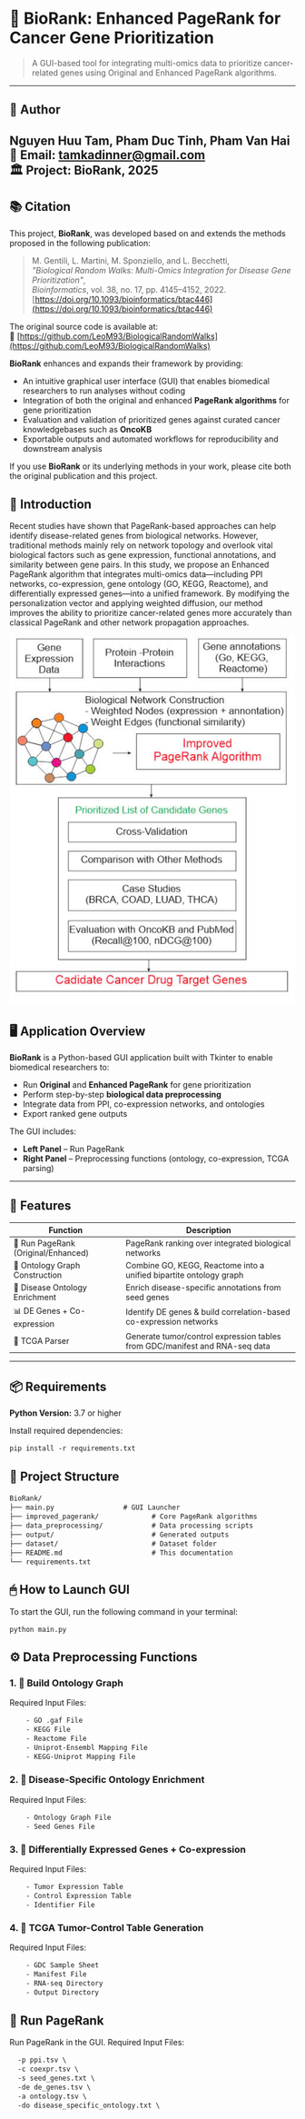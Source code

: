 # 🧬 BioRank: Enhanced PageRank for Cancer Gene Prioritization

> A GUI-based tool for integrating multi-omics data to prioritize cancer-related genes using Original and Enhanced PageRank algorithms.

---

## 👤 Author

**Nguyen Huu Tam**, **Pham Duc Tinh**, **Pham Van Hai**  
📧 Email: [tamkadinner@gmail.com](mailto:tamkadin@gmail.com)  
🏛️ Project: BioRank, 2025
---

## 📚 Citation

This project, **BioRank**, was developed based on and extends the methods proposed in the following publication:

> M. Gentili, L. Martini, M. Sponziello, and L. Becchetti,  
> *"Biological Random Walks: Multi-Omics Integration for Disease Gene Prioritization"*,  
> *Bioinformatics*, vol. 38, no. 17, pp. 4145–4152, 2022.  
> [https://doi.org/10.1093/bioinformatics/btac446](https://doi.org/10.1093/bioinformatics/btac446)

The original source code is available at:  
🔗 [https://github.com/LeoM93/BiologicalRandomWalks](https://github.com/LeoM93/BiologicalRandomWalks)

**BioRank** enhances and expands their framework by providing:

- An intuitive graphical user interface (GUI) that enables biomedical researchers to run analyses without coding
- Integration of both the original and enhanced **PageRank algorithms** for gene prioritization
- Evaluation and validation of prioritized genes against curated cancer knowledgebases such as **OncoKB**
- Exportable outputs and automated workflows for reproducibility and downstream analysis

If you use **BioRank** or its underlying methods in your work, please cite both the original publication and this project.

## 📘 Introduction

Recent studies have shown that PageRank-based approaches can help identify disease-related genes from biological networks. However, traditional methods mainly rely on network topology and overlook vital biological factors such as gene expression, functional annotations, and similarity between gene pairs. In this study, we propose an Enhanced PageRank algorithm that integrates multi-omics data—including PPI networks, co-expression, gene ontology (GO, KEGG, Reactome), and differentially expressed genes—into a unified framework. By modifying the personalization vector and applying weighted diffusion, our method improves the ability to prioritize cancer-related genes more accurately than classical PageRank and other network propagation approaches.

<p align="center">
  <img src="imgs/1.jpg" alt="BioRank Overview" width="600"/>
</p>

## 🖥 Application Overview

**BioRank** is a Python-based GUI application built with Tkinter to enable biomedical researchers to:

- Run **Original** and **Enhanced PageRank** for gene prioritization  
- Perform step-by-step **biological data preprocessing**  
- Integrate data from PPI, co-expression networks, and ontologies  
- Export ranked gene outputs  

The GUI includes:

- **Left Panel** – Run PageRank  
- **Right Panel** – Preprocessing functions (ontology, co-expression, TCGA parsing)

---

## 🚀 Features

| Function                            | Description                                                                 |
|-------------------------------------|-----------------------------------------------------------------------------|
| 🎯 Run PageRank (Original/Enhanced) | PageRank ranking over integrated biological networks                     |
| 🧠 Ontology Graph Construction       | Combine GO, KEGG, Reactome into a unified bipartite ontology graph          |
| 🧬 Disease Ontology Enrichment       | Enrich disease-specific annotations from seed genes                         |
| 📊 DE Genes + Co-expression          | Identify DE genes & build correlation-based co-expression networks          |
| 🧫 TCGA Parser                       | Generate tumor/control expression tables from GDC/manifest and RNA-seq data |

---

## 📦 Requirements

**Python Version:** 3.7 or higher

Install required dependencies:

```
pip install -r requirements.txt
```
## 📂 Project Structure
```
BioRank/
├── main.py                 # GUI Launcher  
├── improved_pagerank/             # Core PageRank algorithms  
├── data_preprocessing/            # Data processing scripts  
├── output/                        # Generated outputs  
├── dataset/                       # Dataset folder 
├── README.md                      # This documentation  
└── requirements.txt  
```
## 🖱 How to Launch GUI
To start the GUI, run the following command in your terminal:
```
python main.py
```
## ⚙️ Data Preprocessing Functions
### 1. 🧱 Build Ontology Graph
Required Input Files:
```
    - GO .gaf File
    - KEGG File
    - Reactome File
    - Uniprot-Ensembl Mapping File
    - KEGG-Uniprot Mapping File
```
### 2. 🧬 Disease-Specific Ontology Enrichment
Required Input Files:
```
    - Ontology Graph File
    - Seed Genes File
```
### 3. 🔬 Differentially Expressed Genes + Co-expression
Required Input Files:
```
    - Tumor Expression Table
    - Control Expression Table
    - Identifier File
```
### 4. 🧫 TCGA Tumor-Control Table Generation
Required Input Files:
```
    - GDC Sample Sheet
    - Manifest File
    - RNA-seq Directory
    - Output Directory
```
## 🔁 Run PageRank
Run PageRank in the GUI. Required Input Files:
```
  -p ppi.tsv \
  -c coexpr.tsv \
  -s seed_genes.txt \
  -de de_genes.tsv \
  -a ontology.tsv \
  -do disease_specific_ontology.txt \
```

